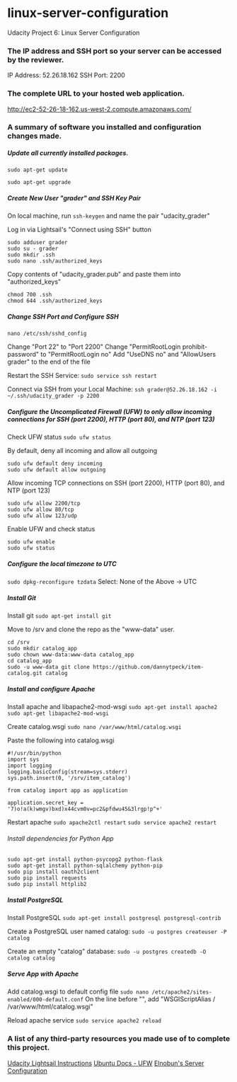 # linux-server-configuration
Udacity Project 6: Linux Server Configuration

### The IP address and SSH port so your server can be accessed by the reviewer.
IP Address: 52.26.18.162
SSH Port: 2200

### The complete URL to your hosted web application.
http://ec2-52-26-18-162.us-west-2.compute.amazonaws.com/

### A summary of software you installed and configuration changes made.
##### Update all currently installed packages.
```sudo apt-get update```

```sudo apt-get upgrade```

##### Create New User "grader" and SSH Key Pair
On local machine, run ```ssh-keygen``` and name the pair "udacity_grader"

Log in via Lightsail's "Connect using SSH" button
```
sudo adduser grader
sudo su - grader
sudo mkdir .ssh
sudo nano .ssh/authorized_keys
```

Copy contents of "udacity_grader.pub" and paste them into "authorized_keys"
```
chmod 700 .ssh
chmod 644 .ssh/authorized_keys
```

##### Change SSH Port and Configure SSH
```nano /etc/ssh/sshd_config```

Change "Port 22" to "Port 2200"
Change "PermitRootLogin prohibit-password" to "PermitRootLogin no"
Add "UseDNS no" and "AllowUsers grader" to the end of the file

Restart the SSH Service:
```sudo service ssh restart```

Connect via SSH from your Local Machine:
```ssh grader@52.26.18.162 -i ~/.ssh/udacity_grader -p 2200```

##### Configure the Uncomplicated Firewall (UFW) to only allow incoming connections for SSH (port 2200), HTTP (port 80), and NTP (port 123)
Check UFW status
```sudo ufw status```

By default, deny all incoming and allow all outgoing
```
sudo ufw default deny incoming
sudo ufw default allow outgoing
```

Allow incoming TCP connections on SSH (port 2200), HTTP (port 80), and NTP (port 123)
```
sudo ufw allow 2200/tcp
sudo ufw allow 80/tcp
sudo ufw allow 123/udp
```

Enable UFW and check status
```
sudo ufw enable
sudo ufw status
```

##### Configure the local timezone to UTC
```sudo dpkg-reconfigure tzdata```
Select: None of the Above -> UTC

##### Install Git
Install git
```sudo apt-get install git```

Move to /srv and clone the repo as the "www-data" user.
```
cd /srv
sudo mkdir catalog_app
sudo chown www-data:www-data catalog_app
cd catalog_app
sudo -u www-data git clone https://github.com/dannytpeck/item-catalog.git catalog
```

##### Install and configure Apache
Install apache and libapache2-mod-wsgi
```sudo apt-get install apache2```
```sudo apt-get libapache2-mod-wsgi```

Create catalog.wsgi
```sudo nano /var/www/html/catalog.wsgi```

Paste the following into catalog.wsgi
```
#!/usr/bin/python
import sys
import logging
logging.basicConfig(stream=sys.stderr)
sys.path.insert(0, '/srv/item_catalog')

from catalog import app as application

application.secret_key = '7)o!a(k)wmgv)bxd)x44cvm0v=pc2&pfdwu45&3lrgp!p^+'
```

Restart apache
```sudo apache2ctl restart```
```sudo service apache2 restart```

###### Install dependencies for Python App
```
sudo apt-get install python-psycopg2 python-flask
sudo apt-get install python-sqlalchemy python-pip
sudo pip install oauth2client
sudo pip install requests
sudo pip install httplib2
```

##### Install PostgreSQL
Install PostgreSQL
```sudo apt-get install postgresql postgresql-contrib```

Create a PostgreSQL user named catalog:
```sudo -u postgres createuser -P catalog```

Create an empty "catalog" database:
```sudo -u postgres createdb -O catalog catalog```

##### Serve App with Apache
Add catalog.wsgi to default config file
```sudo nano /etc/apache2/sites-enabled/000-default.conf```
On the line before "</VirtualHost>", add "WSGIScriptAlias / /var/www/html/catalog.wsgi"

Reload apache service
```sudo service apache2 reload```

### A list of any third-party resources you made use of to complete this project.
[Udacity Lightsail Instructions](https://classroom.udacity.com/nanodegrees/nd004/parts/ab002e9a-b26c-43a4-8460-dc4c4b11c379/modules/357367901175462/lessons/3573679011239847/concepts/c4cbd3f2-9adb-45d4-8eaf-b5fc89cc606e)
[Ubuntu Docs - UFW](https://help.ubuntu.com/community/UFW)
[Elnobun's Server Configuration](https://github.com/elnobun/Linux-Server-Configuration)
